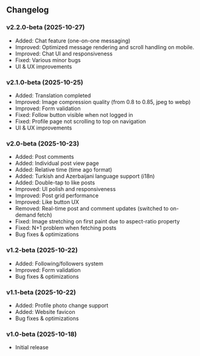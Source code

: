## Changelog

### v2.2.0-beta (2025-10-27)
- Added: Chat feature (one-on-one messaging)
- Improved: Optimized message rendering and scroll handling on mobile.
- Improved: Chat UI and responsiveness
- Fixed: Various minor bugs
- UI & UX improvements

### v2.1.0-beta (2025-10-25)
- Added: Translation completed
- Improved: Image compression quality (from 0.8 to 0.85, jpeg to webp)
- Improved: Form validation
- Fixed: Follow button visible when not logged in
- Fixed: Profile page not scrolling to top on navigation
- UI & UX improvements

### v2.0-beta (2025-10-23)
- Added: Post comments
- Added: Individual post view page
- Added: Relative time (time ago format)
- Added: Turkish and Azerbaijani language support (i18n)
- Added: Double-tap to like posts
- Improved: UI polish and responsiveness
- Improved: Post grid performance
- Improved: Like button UX
- Removed: Real-time post and comment updates (switched to on-demand fetch)
- Fixed: Image stretching on first paint due to aspect-ratio property
- Fixed: N+1 problem when fetching posts
- Bug fixes & optimizations

### v1.2-beta (2025-10-22)
- Added: Following/followers system
- Improved: Form validation
- Bug fixes & optimizations

### v1.1-beta (2025-10-22)
- Added: Profile photo change support
- Added: Website favicon
- Bug fixes & optimizations

### v1.0-beta (2025-10-18)
- Initial release